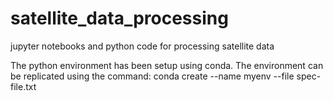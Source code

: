 # satellite_data_processing
jupyter notebooks and python code for processing satellite data

The python environment has been setup using conda. The environment
can be replicated using the command:
conda create --name myenv --file spec-file.txt

